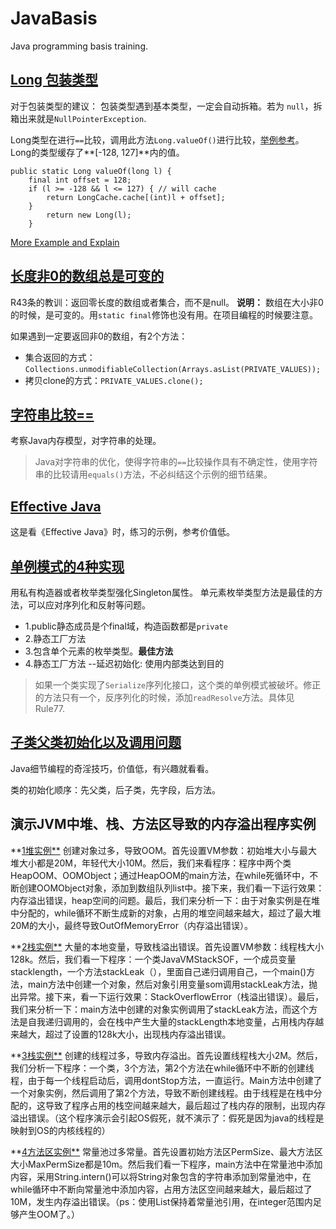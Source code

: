 # JavaBasis
Java programming basis training. 


## [Long 包装类型](https://github.com/HQebupt/JavaBasis/blob/master/src/org/hq/detail/LongTrap.java)
<Effective Java> 对于包装类型的建议： 包装类型遇到基本类型，一定会自动拆箱。若为 `null`，拆箱出来就是`NullPointerException`.

Long类型在进行`==`比较，调用此方法`Long.valueOf()`进行比较，[举例参考](https://github.com/HQebupt/JavaBasis/blob/master/src/org/hq/detail/LongTrap.java)。
Long的类型缓存了**[-128, 127]**内的值。
```
public static Long valueOf(long l) {
	final int offset = 128;
	if (l >= -128 && l <= 127) { // will cache
	    return LongCache.cache[(int)l + offset];
	}
        return new Long(l);
    }
```

[More Example and Explain](http://blog.csdn.net/is_zhoufeng/article/details/38443507)


## [长度非0的数组总是可变的](https://github.com/HQebupt/JavaBasis/blob/master/src/org/hq/detail/PrivateValues.java)
<Effective Java> R43条的教训：返回零长度的数组或者集合，而不是null。
**说明：** 数组在大小非0的时候，是可变的。用`static final`修饰也没有用。在项目编程的时候要注意。

如果遇到一定要返回非0的数组，有2个方法：
- 集合返回的方式：`Collections.unmodifiableCollection(Arrays.asList(PRIVATE_VALUES));`
- 拷贝clone的方式：`PRIVATE_VALUES.clone();`


## [字符串比较==](https://github.com/HQebupt/JavaBasis/blob/master/src/StringConnectJVM.java)
考察Java内存模型，对字符串的处理。
> Java对字符串的优化，使得字符串的`==`比较操作具有不确定性，使用字符串的比较请用`equals()`方法，不必纠结这个示例的细节结果。


## [Effective Java](https://github.com/HQebupt/JavaBasis/tree/master/src/effective/java)
这是看《Effective Java》时，练习的示例，参考价值低。


## [单例模式的4种实现](https://github.com/HQebupt/JavaBasis/blob/master/src/org/hq/singleton/Elvis.java)
用私有构造器或者枚举类型强化Singleton属性。 单元素枚举类型方法是最佳的方法，可以应对序列化和反射等问题。
* 1.public静态成员是个final域，构造函数都是`private`
* 2.静态工厂方法
* 3.包含单个元素的枚举类型。**最佳方法**
* 4.静态工厂方法 --延迟初始化: 使用内部类达到目的

> 如果一个类实现了`Serialize`序列化接口，这个类的单例模式被破坏。修正的方法只有一个，反序列化的时候，添加`readResolve`方法。具体见<Effective Java> Rule77.

## [子类父类初始化以及调用问题](https://github.com/HQebupt/JavaBasis/tree/master/src/classload)
Java细节编程的奇淫技巧，价值低，有兴趣就看看。

类的初始化顺序：先父类，后子类，先字段，后方法。

## 演示JVM中堆、栈、方法区导致的内存溢出程序实例
**[1堆实例**](https://github.com/HQebupt/JavaBasis/blob/master/src/jvm/HeapOOM.java)
创建对象过多，导致OOM。首先设置VM参数：初始堆大小与最大堆大小都是20M，年轻代大小10M。然后，我们来看程序：程序中两个类HeapOOM、OOMObject；通过HeapOOM的main方法，在while死循环中，不断创建OOMObject对象，添加到数组队列list中。接下来，我们看一下运行效果：内存溢出错误，heap空间的问题。最后，我们来分析一下：由于对象实例是在堆中分配的，while循环不断生成新的对象，占用的堆空间越来越大，超过了最大堆20M的大小，最终导致OutOfMemoryError（内存溢出错误）。

**[2栈实例**](https://github.com/HQebupt/JavaBasis/blob/master/src/jvm/JavaVMStackSOF.java)
大量的本地变量，导致栈溢出错误。首先设置VM参数：线程栈大小128k。然后，我们看一下程序：一个类JavaVMStackSOF，一个成员变量stacklength，一个方法stackLeak（），里面自己递归调用自己，一个main()方法，main方法中创建一个对象，然后对象引用变量som调用stackLeak方法，抛出异常。接下来，看一下运行效果：StackOverflowError（栈溢出错误）。最后，我们来分析一下：main方法中创建的对象实例调用了stackLeak方法，而这个方法是自我递归调用的，会在栈中产生大量的stackLength本地变量，占用栈内存越来越大，超过了设置的128k大小，出现栈内存溢出错误。

**[3栈实例**](https://github.com/HQebupt/JavaBasis/blob/master/src/jvm/JavaVMStackOOM.java)
创建的线程过多，导致内存溢出。首先设置线程栈大小2M。然后，我们分析一下程序：一个类，3个方法，第2个方法在while循环中不断的创建线程，由于每一个线程启动后，调用dontStop方法，一直运行。Main方法中创建了一个对象实例，然后调用了第2个方法，导致不断创建线程。由于线程是在栈中分配的，这导致了程序占用的栈空间越来越大，最后超过了栈内存的限制，出现内存溢出错误。（这个程序演示会引起OS假死，就不演示了：假死是因为java的线程是映射到OS的内核线程的）

**[4方法区实例**](https://github.com/HQebupt/JavaBasis/blob/master/src/jvm/RuntimeConstantPoolOOM.java)
常量池过多常量。首先设置初始方法区PermSize、最大方法区大小MaxPermSize都是10m。然后我们看一下程序，main方法中在常量池中添加内容，采用String.intern()可以将String对象包含的字符串添加到常量池中，在while循环中不断向常量池中添加内容，占用方法区空间越来越大，最后超过了10M，发生内存溢出错误。（ps：使用List保持着常量池引用，在integer范围内足够产生OOM了。）


